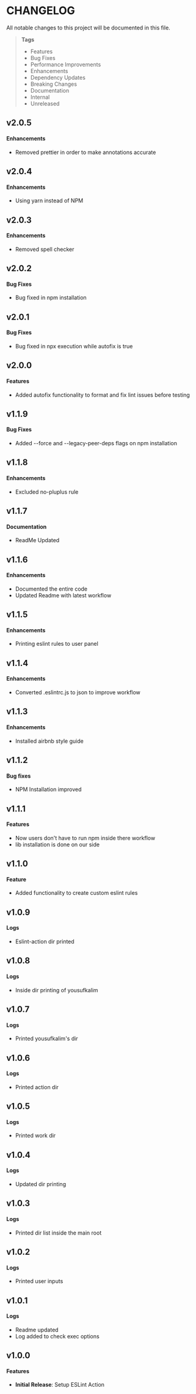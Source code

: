 # CHANGELOG

All notable changes to this project will be documented in this file.

> **Tags**
>
> - Features
> - Bug Fixes
> - Performance Improvements
> - Enhancements
> - Dependency Updates
> - Breaking Changes
> - Documentation
> - Internal
> - Unreleased

## v2.0.5

#### Enhancements

- Removed prettier in order to make annotations accurate

## v2.0.4

#### Enhancements

- Using yarn instead of NPM

## v2.0.3

#### Enhancements

- Removed spell checker

## v2.0.2

#### Bug Fixes

- Bug fixed in npm installation

## v2.0.1

#### Bug Fixes

- Bug fixed in npx execution while autofix is true

## v2.0.0

#### Features

- Added autofix functionality to format and fix lint issues before testing

## v1.1.9

#### Bug Fixes

- Added --force and --legacy-peer-deps flags on npm installation

## v1.1.8

#### Enhancements

- Excluded no-pluplus rule

## v1.1.7

#### Documentation

- ReadMe Updated

## v1.1.6

#### Enhancements

- Documented the entire code
- Updated Readme with latest workflow

## v1.1.5

#### Enhancements

- Printing eslint rules to user panel

## v1.1.4

#### Enhancements

- Converted .eslintrc.js to json to improve workflow

## v1.1.3

#### Enhancements

- Installed airbnb style guide

## v1.1.2

#### Bug fixes

- NPM Installation improved

## v1.1.1

#### Features

- Now users don't have to run npm inside there workflow
- lib installation is done on our side

## v1.1.0

#### Feature

- Added functionality to create custom eslint rules

## v1.0.9

#### Logs

- Eslint-action dir printed

## v1.0.8

#### Logs

- Inside dir printing of yousufkalim

## v1.0.7

#### Logs

- Printed yousufkalim's dir

## v1.0.6

#### Logs

- Printed action dir

## v1.0.5

#### Logs

- Printed work dir

## v1.0.4

#### Logs

- Updated dir printing

## v1.0.3

#### Logs

- Printed dir list inside the main root

## v1.0.2

#### Logs

- Printed user inputs

## v1.0.1

#### Logs

- Readme updated
- Log added to check exec options

## v1.0.0

#### Features

- **Initial Release**: Setup ESLint Action
